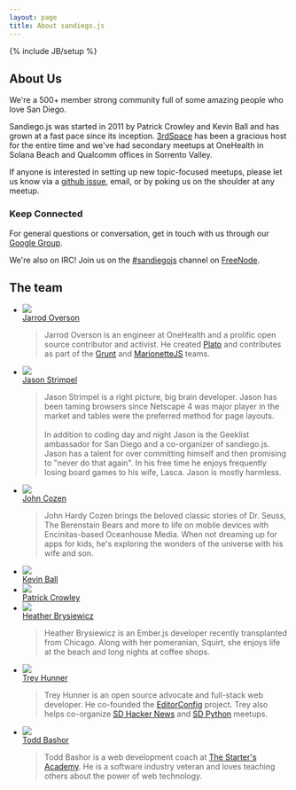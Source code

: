 ```yaml
---
layout: page
title: About sandiego.js
---
```

{% include JB/setup %}

## About Us

We're a 500+ member strong community full of some amazing people who love San Diego.

Sandiego.js was started in 2011 by Patrick Crowley and Kevin Ball and has grown at a
fast pace since its inception. [3rdSpace][] has been a gracious host for the entire time and
we've had secondary meetups at OneHealth in Solana Beach and Qualcomm offices in Sorrento Valley.

If anyone is interested in setting up new topic-focused meetups, please let us know via a [github issue][issues], email,
or by poking us on the shoulder at any meetup.

### Keep Connected

For general questions or conversation, get in touch with us through our [Google Group](https://groups.google.com/forum/#!forum/sandiegojs).

We're also on IRC!  Join us on the <a href="irc://irc.freenode.net/sandiegojs">#sandiegojs</a> channel on <a href="https://webchat.freenode.net/">FreeNode</a>.

## The team

<ul class="unstyled team-list">
  <li class="row">
    <div class="span3 pagination-centered">
      <a href="mailto:jsoverson@gmail.com"><img src="http://www.gravatar.com/avatar/74be2e435d69a5827de7b5d33e7b343d" class="avatar avatar-small"></a><br>
      <a href="mailto:jsoverson@gmail.com">Jarrod Overson</a>
    </div>
    <div class="span9">
      <blockquote>
      Jarrod Overson is an engineer at OneHealth and a prolific open source contributor and activist.
      He created <a href="http://github.com/jsoverson/plato">Plato</a>
      and contributes as part of the <a href="http://gruntjs.com">Grunt</a> and <a href="http://marionettejs.com/">MarionetteJS</a> teams.
      </blockquote>
    </div>
  </li>
  <li class="row">
    <div class="span3 pagination-centered">
      <img src="http://www.gravatar.com/avatar/6bdfb79d08504f6f90ea2716fae9231c" class="avatar avatar-small"><br>
      <a href="mailto:jstrimpel@gmail.com">Jason Strimpel</a>
    </div>
    <div class="span9">
      <blockquote>
      Jason Strimpel is a right picture, big brain developer. Jason has been taming browsers since Netscape 4 was major player in the market and tables were the preferred method for page layouts.
      <br><br>
      In addition to coding day and night Jason is the Geeklist ambassador for San Diego and a co-organizer of sandiego.js. Jason has a talent for over committing himself and then promising to "never do that again".
      In his free time he enjoys frequently losing board games to his wife, Lasca. Jason is mostly harmless.
      </blockquote>
    </div>
  </li>
  <li class="row">
    <div class="span3 pagination-centered">
      <img src="http://www.gravatar.com/avatar/cc7dc3aa0a1058b3ffb4d2e9c9881ace" class="avatar avatar-small"><br>
      <a href="mailto:johncozen@gmail.com">John Cozen</a>
    </div>
    <div class="span9">
      <blockquote>
      John Hardy Cozen brings the beloved classic stories of Dr. Seuss, The Berenstain Bears and more to
      life on mobile devices with Encinitas-based Oceanhouse Media. When not dreaming up for apps for kids,
      he's exploring the wonders of the universe with his wife and son.
      </blockquote>
    </div>
  </li>
  <li class="row">
    <div class="span3 pagination-centered">
      <img src="{{ASSET_PATH}}/img/kevin_ball_avatar.jpeg" class="avatar avatar-small"><br>
      <a href="mailto:kmball11@gmail.com">Kevin Ball</a>
    </div>
  </li>
  <li class="row">
    <div class="span3 pagination-centered">
      <img src="http://www.gravatar.com/avatar/6e2dbee8af46ad50428dc106b9a10096" class="avatar avatar-small"><br>
      <a href="mailto:patrick@mokolabs.com">Patrick Crowley</a>
    </div>
  </li>
  <li class="row">
    <div class="span3 pagination-centered">
      <img src="http://www.gravatar.com/avatar/c1ab1a8a3169311b0062176c2814feff" class="avatar avatar-small"><br>
      <a href="mailto:h.a.brysiewicz@gmail.com">Heather Brysiewicz</a>
    </div>
    <div class="span9">
      <blockquote>
      Heather Brysiewicz is an Ember.js developer recently transplanted
      from Chicago. Along with her pomeranian, Squirt, she enjoys life at the
      beach and long nights at coffee shops.
      </blockquote>
    </div>
  </li>
  <li class="row">
    <div class="span3 pagination-centered">
      <img src="http://www.gravatar.com/avatar/945d10168a7817c64276c164a57fa8de" class="avatar avatar-small"><br>
      <a href="http://treyhunner.com/about/">Trey Hunner</a>
    </div>
    <div class="span9">
      <blockquote>
      Trey Hunner is an open source advocate and full-stack web developer.  He co-founded the <a href="http://editorconfig.org">EditorConfig</a> project.  Trey also helps co-organize <a href="http://sdhn.org/">SD Hacker News</a> and <a href="http://pythonsd.org/">SD Python</a> meetups.
      </blockquote>
    </div>
  </li>
  <li class="row">
      <div class="span3 pagination-centered">
        <img src="http://www.gravatar.com/avatar/70c1eefc52f496a3710661c2d87c2b19" class="avatar avatar-small"><br>
        <a href="mailto:todd@thestartersacademy.com">Todd Bashor</a>
      </div>
      <div class="span9">
        <blockquote>
        Todd Bashor is a web development coach at <a href="http://thestartersacademy.com">The Starter's Academy</a>. He is a software industry veteran and loves teaching others about the power of web technology.  
        </blockquote>
      </div>
    </li>
</ul>



[Kevin]: mailto:kmball11@gmail.com
[Jarrod]: mailto:jsoverson@gmail.com
[meetup]: http://www.meetup.com/sandiegojs/ "Meetup.com page"
[sandiegojs.github.com]: https://github.com/sandiegojs/sandiegojs.github.com "Sandiego.js Github site"
[issues]: https://github.com/sandiegojs/sandiegojs.github.com/issues "Sandiego.js issue tracker"
[3rdspace]: http://3rdspace.co/ "3rdSpace"

